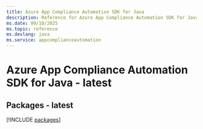 ```yaml
---
title: Azure App Compliance Automation SDK for Java
description: Reference for Azure App Compliance Automation SDK for Java
ms.date: 09/10/2025
ms.topic: reference
ms.devlang: java
ms.service: appcomplianceautomation
---
```

# Azure App Compliance Automation SDK for Java - latest
## Packages - latest
[!INCLUDE [packages](app-compliance-automation-index.md)]